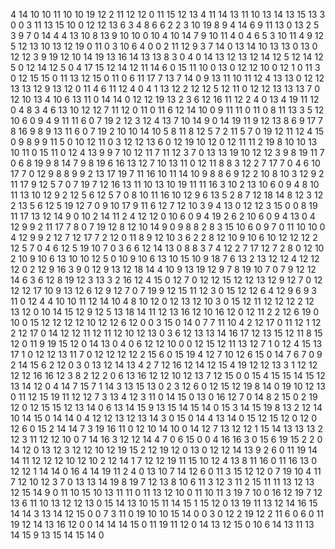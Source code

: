 4
14
10
10
11
10
10
19
12
2
11
12
12
0
11
15
12
13
4
11
14
13
11
10
13
14
13
15
13
3
0
0
3
11
13
15
10
0
12
12
13
6
3
4
8
6
6
2
2
3
10
19
8
9
4
14
6
9
11
13
0
13
2
5
3
9
7
0
14
4
4
13
10
8
13
9
10
10
0
10
4
10
14
7
9
10
11
4
0
4
6
5
3
10
11
4
9
12
5
12
13
10
13
12
19
0
11
0
3
10
6
4
0
0
2
11
12
9
3
7
14
0
13
14
10
13
13
0
13
0
12
12
3
9
19
12
10
14
19
13
16
14
13
13
8
3
0
4
0
14
13
12
13
12
14
12
5
12
14
12
5
0
12
14
12
5
0
4
17
15
12
14
12
11
14
6
0
15
11
10
0
13
0
12
12
10
0
12
1
0
11
3
0
12
15
15
0
11
13
12
15
0
11
0
6
11
17
7
13
7
14
0
9
13
11
10
11
12
4
13
13
0
12
12
13
13
12
9
13
12
0
11
4
6
11
12
4
0
4
1
13
12
2
12
12
5
12
11
0
12
12
13
13
13
7
0
12
10
13
4
10
6
13
11
0
14
14
0
12
12
19
13
2
3
6
12
16
11
12
2
4
0
13
4
19
11
12
0
4
8
3
4
6
13
10
12
12
7
11
12
0
11
0
11
6
12
14
10
0
9
11
11
0
11
0
8
11
13
3
5
12
10
6
0
9
4
9
11
11
6
0
7
19
2
12
3
12
4
13
7
10
14
9
0
14
19
11
9
12
13
8
6
9
17
7
8
16
9
8
9
13
11
6
0
7
19
2
10
10
14
10
5
8
11
8
12
5
7
2
11
5
7
0
19
12
11
12
4
15
0
9
8
9
9
11
5
0
10
12
11
0
3
12
12
13
6
0
12
19
10
12
0
12
11
11
2
19
8
10
10
13
10
11
0
15
11
0
12
4
13
9
9
7
10
12
11
7
11
12
3
7
0
13
13
19
10
12
12
3
9
8
19
11
7
0
6
8
19
9
8
14
7
9
8
19
6
16
13
12
7
10
13
11
0
12
11
8
8
3
12
2
7
17
7
0
4
6
10
17
7
0
12
9
8
8
9
9
2
13
17
19
7
11
16
10
11
14
10
9
8
8
6
9
12
2
10
8
10
3
12
9
2
11
17
9
12
5
7
0
7
19
7
12
16
13
11
10
13
10
19
11
11
16
3
10
2
13
10
6
0
9
4
8
10
11
13
10
12
9
2
12
5
6
12
5
7
0
8
10
11
16
10
12
9
6
13
5
2
8
7
12
18
14
8
12
3
12
2
13
5
6
12
5
19
12
7
0
9
10
17
9
11
6
12
7
12
10
3
9
4
13
0
12
12
3
15
0
0
8
19
11
17
13
12
14
9
0
10
2
14
11
2
4
12
12
0
10
6
0
9
4
19
2
6
2
10
6
0
9
4
13
0
4
12
9
9
2
11
17
7
8
0
7
19
12
8
12
10
14
9
0
9
8
8
2
8
3
15
10
6
0
9
7
0
11
10
10
0
4
12
9
9
2
12
7
12
17
7
2
12
0
11
8
9
12
10
3
6
2
2
8
12
10
9
10
6
10
12
12
12
2
12
5
7
0
4
6
12
5
19
10
7
0
3
6
6
12
14
13
0
8
8
3
7
4
12
2
7
17
12
7
2
8
0
12
10
2
10
9
10
6
13
10
10
12
5
0
10
9
10
6
13
10
15
10
9
18
7
6
13
2
13
12
12
4
12
12
12
0
2
12
9
16
3
9
0
12
9
13
12
18
14
4
10
9
13
19
12
9
7
8
19
10
7
0
7
9
12
12
14
6
3
6
12
8
19
12
3
13
3
2
16
12
4
15
0
12
7
0
12
12
15
12
12
13
12
9
12
7
0
12
12
12
17
10
9
13
12
6
12
9
12
7
0
7
19
9
12
15
11
12
3
0
15
12
12
6
4
12
9
6
9
3
11
0
12
4
4
10
10
11
12
14
10
4
8
10
12
0
12
13
12
10
3
0
15
12
11
12
12
12
2
12
13
12
0
10
14
15
12
9
12
5
13
18
14
11
12
13
16
12
10
16
12
0
12
11
2
2
12
6
19
0
10
0
15
12
12
12
12
10
12
12
6
12
0
0
3
15
0
14
0
7
7
11
10
4
2
12
17
0
11
12
1
12
2
12
17
0
14
12
12
11
12
11
12
10
12
13
0
3
6
12
13
13
14
16
17
12
13
15
12
11
8
15
12
0
11
9
19
15
12
0
14
13
0
4
0
6
12
12
10
0
0
12
15
12
11
13
12
7
1
0
12
4
15
13
17
1
0
12
12
13
11
7
0
12
12
12
12
2
15
6
0
15
19
4
12
7
10
12
6
15
0
14
7
6
7
0
9
2
14
15
6
2
12
0
3
0
13
12
14
13
4
2
7
12
16
12
14
12
15
4
19
12
12
13
3
1
12
12
12
12
16
16
12
3
8
2
12
2
0
6
13
16
12
12
10
12
13
7
12
15
0
0
15
4
15
15
14
15
12
13
14
12
0
4
14
7
15
7
1
14
3
13
15
13
0
2
3
12
6
0
12
15
12
19
8
14
0
19
10
12
13
0
11
12
15
19
11
12
12
7
3
13
4
12
3
11
0
14
15
0
13
0
16
12
7
0
14
8
2
15
0
2
19
12
0
12
15
15
12
13
14
0
6
13
14
15
9
13
15
14
15
14
0
15
3
14
15
19
8
13
2
12
14
10
14
15
0
14
14
0
4
12
12
13
12
13
14
3
0
15
0
14
4
13
14
0
15
12
15
12
0
12
0
12
6
0
15
2
14
14
7
3
19
16
11
0
12
10
14
10
0
14
12
7
13
12
12
1
15
14
13
13
13
2
12
3
11
12
12
10
0
7
14
16
3
12
12
14
4
7
0
6
15
0
0
4
16
16
3
0
15
6
19
15
2
2
0
14
12
0
13
12
3
12
12
10
12
19
15
2
12
19
12
0
13
0
12
12
14
13
9
2
6
0
11
19
14
14
11
12
12
12
10
12
10
2
12
14
1
7
12
12
19
11
15
10
12
4
13
8
11
16
0
11
16
13
0
12
12
1
14
14
0
16
4
14
19
11
2
4
0
13
10
7
14
12
6
0
11
3
15
12
12
0
7
19
10
4
11
7
12
10
12
3
7
0
13
13
14
19
8
19
7
12
13
8
10
6
11
3
12
3
11
2
15
11
11
13
12
13
12
15
14
9
0
11
10
15
10
13
11
11
0
11
13
12
10
0
11
10
11
3
19
7
10
0
16
12
19
7
12
13
6
11
10
13
12
12
13
0
15
14
13
10
15
11
14
15
1
15
12
0
13
19
11
13
12
14
16
15
14
14
3
13
14
12
15
0
0
7
3
11
0
19
10
10
15
14
0
0
3
0
12
2
19
12
2
11
6
0
6
0
11
19
12
14
13
16
12
0
0
14
14
14
15
0
11
19
11
12
0
14
13
12
15
0
10
6
14
13
11
13
14
15
9
13
15
14
15
14
0
